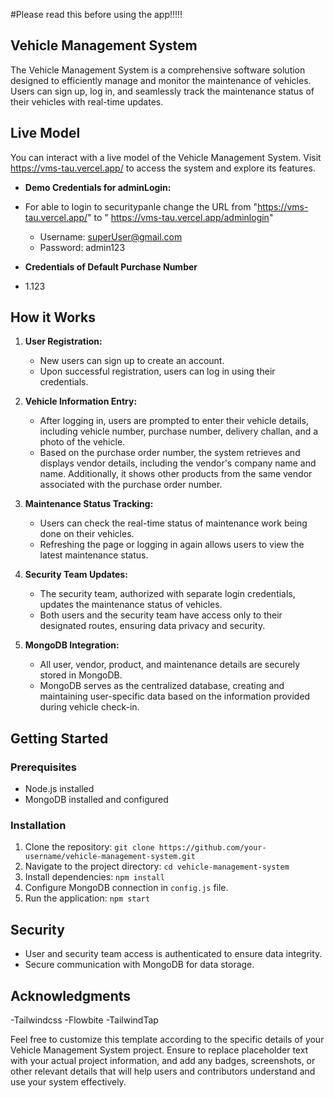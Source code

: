 #Please read this before using the app!!!!!

## Vehicle Management System

The Vehicle Management System is a comprehensive software solution designed to efficiently manage and monitor the maintenance of vehicles. Users can sign up, log in, and seamlessly track the maintenance status of their vehicles with real-time updates.

## Live Model

You can interact with a live model of the Vehicle Management System. Visit https://vms-tau.vercel.app/ to access the system and explore its features.

- **Demo Credentials for adminLogin:**
- For able to login to securitypanle change the URL from  "https://vms-tau.vercel.app/" to " https://vms-tau.vercel.app/adminlogin"
  - Username: superUser@gmail.com
  - Password: admin123

- **Credentials of Default Purchase Number**
- 1.123




## How it Works

1. **User Registration:**
   - New users can sign up to create an account.
   - Upon successful registration, users can log in using their credentials.

2. **Vehicle Information Entry:**
   - After logging in, users are prompted to enter their vehicle details, including vehicle number, purchase number, delivery challan, and a photo of the vehicle.
   - Based on the purchase order number, the system retrieves and displays vendor details, including the vendor's company name and name. Additionally, it shows other products from the same vendor associated with the purchase order number.

3. **Maintenance Status Tracking:**
   - Users can check the real-time status of maintenance work being done on their vehicles.
   - Refreshing the page or logging in again allows users to view the latest maintenance status.

4. **Security Team Updates:**
   - The security team, authorized with separate login credentials, updates the maintenance status of vehicles.
   - Both users and the security team have access only to their designated routes, ensuring data privacy and security.

5. **MongoDB Integration:**
   - All user, vendor, product, and maintenance details are securely stored in MongoDB.
   - MongoDB serves as the centralized database, creating and maintaining user-specific data based on the information provided during vehicle check-in.

## Getting Started

### Prerequisites

- Node.js installed
- MongoDB installed and configured

### Installation

1. Clone the repository: `git clone https://github.com/your-username/vehicle-management-system.git`
2. Navigate to the project directory: `cd vehicle-management-system`
3. Install dependencies: `npm install`
4. Configure MongoDB connection in `config.js` file.
5. Run the application: `npm start`

## Security

- User and security team access is authenticated to ensure data integrity.
- Secure communication with MongoDB for data storage.


## Acknowledgments

-Tailwindcss
-Flowbite
-TailwindTap

Feel free to customize this template according to the specific details of your Vehicle Management System project. Ensure to replace placeholder text with your actual project information, and add any badges, screenshots, or other relevant details that will help users and contributors understand and use your system effectively.
